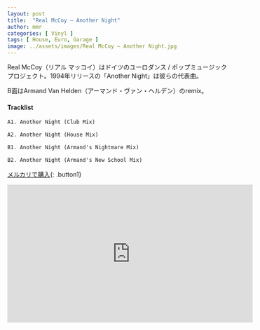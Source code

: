 ```yaml
---
layout: post
title:  "Real McCoy – Another Night"
author: mmr
categories: [ Vinyl ]
tags: [ House, Euro, Garage ]
image: ../assets/images/Real McCoy – Another Night.jpg
---
```


Real McCoy（リアル マッコイ）はドイツのユーロダンス / ポップミュージックプロジェクト。1994年リリースの「Another Night」は彼らの代表曲。

B面はArmand Van Helden（アーマンド・ヴァン・ヘルデン）のremix。

#### Tracklist
```md
A1. Another Night (Club Mix)

A2. Another Night (House Mix)

B1. Another Night (Armand's Nightmare Mix)

B2. Another Night (Armand's New School Mix)
```

[メルカリで購入](https://jp.mercari.com/item/m15854439320?afid=6142608987){: .button1}

<iframe width="560" height="315" src="https://www.youtube.com/embed/Kp8HFVPabmg?si=RyCsYbEl9pDyOBLF" title="YouTube video player" frameborder="0" allow="accelerometer; autoplay; clipboard-write; encrypted-media; gyroscope; picture-in-picture; web-share" referrerpolicy="strict-origin-when-cross-origin" allowfullscreen></iframe>